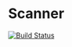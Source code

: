 # Scanner

[![Build Status](https://travis-ci.org/guilorjo/Scanner.jl.svg?branch=master)](https://travis-ci.org/guilorjo/Scanner.jl)
